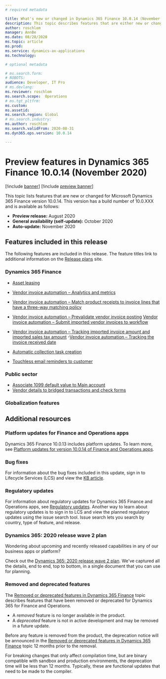 ```yaml
---
# required metadata

title: What's new or changed in Dynamics 365 Finance 10.0.14 (November 2020)
description: This topic describes features that are either new or changed in the Dynamics 365 Finance version 10.0.14 preview release.
author: roschlom
manager: AnnBe
ms.date: 08/28/2020
ms.topic: article
ms.prod: 
ms.service: dynamics-ax-applications
ms.technology: 

# optional metadata

# ms.search.form: 
# ROBOTS: 
audience: Developer, IT Pro
# ms.devlang: 
ms.reviewer: roschlom
ms.search.scope:  Operations
# ms.tgt_pltfrm: 
ms.custom: 
ms.assetid: 
ms.search.region: Global
# ms.search.industry: 
ms.author: roschlom
ms.search.validFrom: 2020-08-31 
ms.dyn365.ops.version: 10.0.14

---
```

# Preview features in Dynamics 365 Finance 10.0.14 (November  2020)

[!include [banner](../includes/banner.md)]
[!include [preview banner](../includes/preview-banner.md)]

This topic lists features that are new or changed for Microsoft Dynamics 365 Finance version 10.0.14. This version has a build number of 10.0.XXX and is available as follows:

- **Preview release:** August 2020
- **General availability (self-update):** October 2020
- **Auto-update:** November 2020

## Features included in this release
The following features are included in this release. The feature titles link to additional information on the [Release plans](https://docs.microsoft.com/dynamics365/release-plans/) site. 

### Dynamics 365 Finance
 - [Asset leasing](https://docs.microsoft.com/en-us/dynamics365-release-plan/2020wave2/finance-operations/dynamics365-finance/asset-leasing)
 - [Vendor invoice automation – Analytics and metrics](https://docs.microsoft.com/en-us/dynamics365-release-plan/2020wave2/finance-operations/dynamics365-finance/vendor-invoice-automation-analytics-metrics)
 - [Vendor invoice automation – Match product receipts to invoice lines that have a three-way matching policy](https://docs.microsoft.com/en-us/dynamics365-release-plan/2020wave2/finance-operations/dynamics365-finance/vendor-invoice-automation-match-product-receipts-invoice-lines-that-have-three-way-matching-policy)
 - [Vendor invoice automation – Prevalidate vendor invoice posting](https://docs.microsoft.com/en-us/dynamics365-release-plan/2020wave2/finance-operations/dynamics365-finance/vendor-invoice-automation-pre-validate-vendor-invoice-posting)
 [Vendor invoice automation – Submit imported vendor invoices to workflow](https://docs.microsoft.com/en-us/dynamics365-release-plan/2020wave2/finance-operations/dynamics365-finance/vendor-invoice-automation-submit-imported-vendor-invoices-workflow)
 - [Vendor invoice automation – Tracking imported invoice amount and imported sales tax amount](https://docs.microsoft.com/en-us/dynamics365-release-plan/2020wave2/finance-operations/dynamics365-finance/vendor-invoice-automation-tracking-imported-invoice-amount-imported-sales-tax-amount)
 -[Vendor invoice automation – Tracking the invoice received date](https://docs.microsoft.com/en-us/dynamics365-release-plan/2020wave2/finance-operations/dynamics365-finance/vendor-invoice-automation-tracking-invoice-received-date)
 
 - [Automatic collection task creation](https://docs.microsoft.com/en-us/dynamics365-release-plan/2020wave2/finance-operations/dynamics365-finance/automatic-collection-task-creation)
 - [Touchless email reminders to customer](https://docs.microsoft.com/en-us/dynamics365-release-plan/2020wave2/finance-operations/dynamics365-finance/touchless-email-reminders-customer)

 
 ### Public sector
 - [Associate 1099 default value to Main account](https://docs.microsoft.com/dynamics365-release-plan/2020wave2/finance-operations/dynamics365-finance/associate-1099-default-value-main-account)
 - [Vendor details to bridged transactions and check forms](https://docs.microsoft.com/en-us/dynamics365-release-plan/2020wave2/finance-operations/dynamics365-finance/vendor-details-bridged-transactions-check-forms)
 
### Globalization features


 
## Additional resources

### Platform updates for Finance and Operations apps
Dynamics 365 Finance 10.0.13 includes platform updates. To learn more, see [Platform updates for version 10.0.14 of Finance and Operations apps](../../fin-ops-core/dev-itpro/get-started/whats-new-platform-updates-10-0-14.md). 

### Bug fixes 
For information about the bug fixes included in this update, sign in to Lifecycle Services (LCS) and view the [KB article](https://fix.lcs.dynamics.com/Issue/Details?bugId=476824&dbType=3&qc=18d329e7d9887a622bada690791f5814dbbef22bb6f4eaada3718299f40132fd).

### Regulatory updates
For information about regulatory updates for Dynamics 365 Finance and Operations apps, see [Regulatory updates](https://docs.microsoft.com/dynamics365/finance/localizations/regulatory-updates). Another way to learn about regulatory updates is to sign in to LCS and view the planned regulatory updates using the issue search tool. Issue search lets you search by country, type of feature, and release. 

### Dynamics 365: 2020 release wave 2 plan

Wondering about upcoming and recently released capabilities in any of our business apps or platform?

Check out the [Dynamics 365: 2020 release wave 2 plan](https://docs.microsoft.com/dynamics365-release-plan/2020wave2/). We've captured all the details, end to end, top to bottom, in a single document that you can use for planning.
### Removed and deprecated features

The [Removed or deprecated features in Dynamics 365 Finance](removed-deprecated-features-finance.md) topic describes features that have been removed or deprecated for Dynamics 365 for Finance and Operations.

- A *removed* feature is no longer available in the product.
- A *deprecated* feature is not in active development and may be removed in a future update.

Before any feature is removed from the product, the deprecation notice will be announced in the [Removed or deprecated features in Dynamics 365 Finance](removed-deprecated-features-finance.md) topic 12 months prior to the removal.

For breaking changes that only affect compilation time, but are binary compatible with sandbox and production environments, the deprecation time will be less than 12 months. Typically, these are functional updates that need to be made to the compiler.
